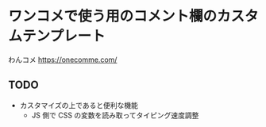 # ワンコメで使う用のコメント欄のカスタムテンプレート
わんコメ
https://onecomme.com/

## TODO
- カスタマイズの上であると便利な機能
  - JS 側で CSS の変数を読み取ってタイピング速度調整
